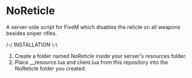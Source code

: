# NoReticle
A server-side script for FiveM which disables the reticle on all weapons besides sniper rifles.

/-/ INSTALLATION \\-\
1. Create a folder named NoReticle inside your server's resources folder.
2. Place __resource.lua and client.lua from this repository into the NoReticle folder you created.
